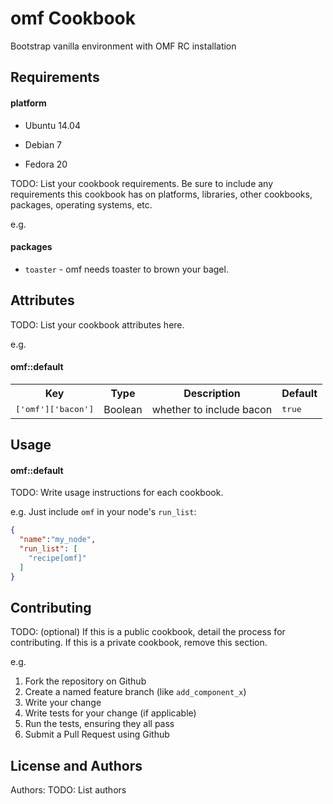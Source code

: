 omf Cookbook
============
Bootstrap vanilla environment with OMF RC installation

Requirements
------------

#### platform

- Ubuntu 14.04

- Debian 7

- Fedora 20

TODO: List your cookbook requirements. Be sure to include any requirements this cookbook has on platforms, libraries, other cookbooks, packages, operating systems, etc.

e.g.
#### packages
- `toaster` - omf needs toaster to brown your bagel.


Attributes
----------
TODO: List your cookbook attributes here.

e.g.
#### omf::default
<table>
  <tr>
    <th>Key</th>
    <th>Type</th>
    <th>Description</th>
    <th>Default</th>
  </tr>
  <tr>
    <td><tt>['omf']['bacon']</tt></td>
    <td>Boolean</td>
    <td>whether to include bacon</td>
    <td><tt>true</tt></td>
  </tr>
</table>

Usage
-----
#### omf::default
TODO: Write usage instructions for each cookbook.

e.g.
Just include `omf` in your node's `run_list`:

```json
{
  "name":"my_node",
  "run_list": [
    "recipe[omf]"
  ]
}
```

Contributing
------------
TODO: (optional) If this is a public cookbook, detail the process for contributing. If this is a private cookbook, remove this section.

e.g.
1. Fork the repository on Github
2. Create a named feature branch (like `add_component_x`)
3. Write your change
4. Write tests for your change (if applicable)
5. Run the tests, ensuring they all pass
6. Submit a Pull Request using Github

License and Authors
-------------------
Authors: TODO: List authors
